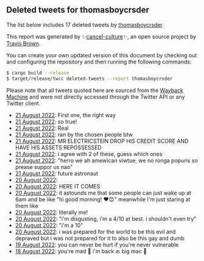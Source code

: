 ## Deleted tweets for thomasboycrsder

The list below includes 17 deleted tweets by
[thomasboycrsder](https://twitter.com/thomasboycrsder).



This report was generated by ✨[cancel-culture](https://github.com/travisbrown/cancel-culture)✨,
an open source project by [Travis Brown](https://twitter.com/travisbrown).

You can create your own updated version of this document by checking out and configuring the
repository and then running the following commands:

```bash
$ cargo build --release
$ target/release/twcc deleted-tweets --report thomasboycrsder
```

Please note that all tweets quoted here are sourced from the
[Wayback Machine](https://web.archive.org) and were not directly accessed through the Twitter API or
any Twitter client.

* [21 August 2022](https://web.archive.org/web/20220821153244/https://twitter.com/thomasboycrsder/status/1561375444691304448): First one, the right way <!--1561375444691304448-->
* [21 August 2022](https://web.archive.org/web/20220821023450/https://twitter.com/thomasboycrsder/status/1561179865352933377): so true! <!--1561179865352933377-->
* [21 August 2022](https://web.archive.org/web/20220821023321/https://twitter.com/thomasboycrsder/status/1561179579938754560): Real <!--1561179579938754560-->
* [21 August 2022](https://web.archive.org/web/20220821023315/https://twitter.com/thomasboycrsder/status/1561179052395958273): ran by the chosen people btw <!--1561179052395958273-->
* [21 August 2022](https://web.archive.org/web/20220821023129/https://twitter.com/thomasboycrsder/status/1561178740025065472): MR ELECTRICSTEIN DROP HIS CREDIT SCORE AND HAVE HIS ASSETS REPOSSESSED <!--1561178740025065472-->
* [21 August 2022](https://web.archive.org/web/20220821022852/https://twitter.com/thomasboycrsder/status/1561178081754226689): i agree with 2 of these, guess which ones <!--1561178081754226689-->
* [21 August 2022](https://web.archive.org/web/20220821152036/https://twitter.com/thomasboycrsder/status/1561177548213686274): "herro we ah amewican viwtue, we no ronga popuris so prease suppor us nao" <!--1561177548213686274-->
* [21 August 2022](https://web.archive.org/web/20220821093716/https://twitter.com/thomasboycrsder/status/1561142152335351817): future astronaut <!--1561142152335351817-->
* [20 August 2022](https://web.archive.org/web/20220820203409/https://twitter.com/thomasboycrsder/status/1561088956523069444):  <!--1561088956523069444-->
* [20 August 2022](https://web.archive.org/web/20220820195547/https://twitter.com/thomasboycrsder/status/1561058044020199425): HERE IT COMES <!--1561058044020199425-->
* [20 August 2022](https://web.archive.org/web/20220820115524/https://twitter.com/thomasboycrsder/status/1560958383498399745): it astounds me that some people can just wake up at 6am and be like "hi good morning! ❤😊" meanwhile I'm just staring at them like <!--1560958383498399745-->
* [20 August 2022](https://web.archive.org/web/20220820083211/https://twitter.com/thomasboycrsder/status/1560830790031777793): literally me! <!--1560830790031777793-->
* [20 August 2022](https://web.archive.org/web/20220820045750/https://twitter.com/thomasboycrsder/status/1560798894484856833): "i'm disgusting, i'm a 4/10 at best. i shouldn't even try" <!--1560798896368017409-->
* [20 August 2022](https://web.archive.org/web/20220820045750/https://twitter.com/thomasboycrsder/status/1560798894484856833): "i'm a 10" <!--1560798894484856833-->
* [20 August 2022](https://web.archive.org/web/20220820011721/https://twitter.com/thomasboycrsder/status/1560797532317433856): i was prepared for the world to be this evil and depraved but i was not prepared for it to also be this gay and dumb <!--1560797532317433856-->
* [19 August 2022](https://web.archive.org/web/20220819012626/https://twitter.com/thomasboycrsder/status/1560420730659303424): you can never be hurt if you're never vulnerable <!--1560420730659303424-->
* [18 August 2022](https://web.archive.org/web/20220819015649/https://twitter.com/thomasboycrsder/status/1560393204016549888): you're mad 🤬 i'm back 🔙 big mac 🍔 <!--1560393204016549888-->
